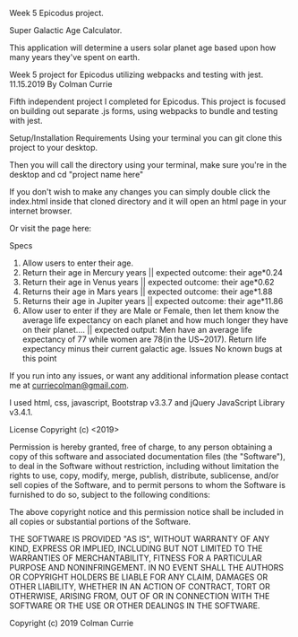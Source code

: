 Week 5 Epicodus project.

Super Galactic Age Calculator.

This application will determine a users solar planet age based upon how many years they've spent on earth.




Week 5 project for Epicodus utilizing webpacks and testing with jest. 11.15.2019
By Colman Currie

Fifth independent project I completed for Epicodus. This project is focused on building out separate .js forms, using webpacks to bundle and testing with jest.

Setup/Installation Requirements
Using your terminal you can git clone this project to your desktop.

Then you will call the directory using your terminal, make sure you're in the desktop and cd "project name here"

If you don't wish to make any changes you can simply double click the index.html inside that cloned directory and it will open an html page in your internet browser.

Or visit the page here:

Specs
1. Allow users to enter their age.
2. Return their age in Mercury years || expected outcome: their age*0.24
3. Return their age in Venus years || expected outcome: their age*0.62
4. Returns their age in Mars years || expected outcome: their age*1.88
5. Returns their age in Jupiter years || expected outcome: their age*11.86
6. Allow user to enter if they are Male or Female, then let them know the average life expectancy on each planet and how much longer they have on their planet.... || expected output: Men have an average life expectancy of 77 while women are 78(in the US~2017). Return life expectancy minus their current galactic age. 
Issues
No known bugs at this point

If you run into any issues, or want any additional information please contact me at curriecolman@gmail.com.

I used html, css, javascript, Bootstrap v3.3.7 and jQuery JavaScript Library v3.4.1.

License Copyright (c) <2019>

Permission is hereby granted, free of charge, to any person obtaining a copy of this software and associated documentation files (the "Software"), to deal in the Software without restriction, including without limitation the rights to use, copy, modify, merge, publish, distribute, sublicense, and/or sell copies of the Software, and to permit persons to whom the Software is furnished to do so, subject to the following conditions:

The above copyright notice and this permission notice shall be included in all copies or substantial portions of the Software.

THE SOFTWARE IS PROVIDED "AS IS", WITHOUT WARRANTY OF ANY KIND, EXPRESS OR IMPLIED, INCLUDING BUT NOT LIMITED TO THE WARRANTIES OF MERCHANTABILITY, FITNESS FOR A PARTICULAR PURPOSE AND NONINFRINGEMENT. IN NO EVENT SHALL THE AUTHORS OR COPYRIGHT HOLDERS BE LIABLE FOR ANY CLAIM, DAMAGES OR OTHER LIABILITY, WHETHER IN AN ACTION OF CONTRACT, TORT OR OTHERWISE, ARISING FROM, OUT OF OR IN CONNECTION WITH THE SOFTWARE OR THE USE OR OTHER DEALINGS IN THE SOFTWARE.

Copyright (c) 2019 Colman Currie
